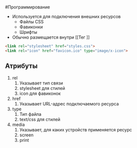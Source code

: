 #Программирование 
- Используется для подключения внешних ресурсов
	- Файлы CSS
	- Фавиконки
	- Шрифты
- Обычно размещается внутри [[Тег <head>]]
```html
<link rel="stylesheet" href="styles.css">
<link rel="icon" href="favicon.ico" type="image/x-icon">
```
## Атрибуты
1. rel
	1. Указывает тип связи
	2. stylesheet для стилей
	3. icon для фавиконок
2. href
	1. Указывает URL-адрес подключаемого ресурса
3. type
	1. Тип файла
	2. text/css для стилей
4. media
	1. Указывает, для каких устройств применяется ресурс
	2. screen
	3. print